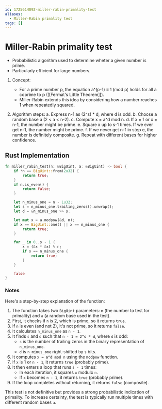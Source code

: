 ```yaml
---
id: 1725614892-miller-rabin-primality-test
aliases:
  - Miller-Rabin primality test
tags: []
---
```


# Miller-Rabin primality test
- Probabilistic algorithm used to determine wheter a given number is prime.
- Particularly efficient for large numbers.

1. Concept:
   - For a prime number p, the equation a^(p-1) ≡ 1 (mod p) holds for all a coprime to p ([[Fermat's Little Theorem]]).
   - Miller-Rabin extends this idea by considering how a number reaches 1 when repeatedly squared.

2. Algorithm steps:
   a. Express n-1 as (2^s) * d, where d is odd.
   b. Choose a random base a (2 < a < n-2).
   c. Compute x = a^d mod n.
   d. If x = 1 or x = n-1, the number might be prime.
   e. Square x up to s-1 times. If we ever get n-1, the number might be prime.
   f. If we never get n-1 in step e, the number is definitely composite.
   g. Repeat with different bases for higher confidence.

## Rust Implementation
```rust
fn miller_rabin_test(n: &BigUint, a: &BigUint) -> bool {
    if *n == BigUint::from(2u32) {
        return true;
    }
    if n.is_even() {
        return false;
    }

    let n_minus_one = n - 1u32;
    let s = n_minus_one.trailing_zeros().unwrap();
    let d = &n_minus_one >> s;

    let mut x = a.modpow(&d, n);
    if x == BigUint::one() || x == n_minus_one {
        return true;
    }

    for _ in 0..s - 1 {
        x = (&x * &x) % n;
        if x == n_minus_one {
            return true;
        }
    }

    false
}
```
### Notes
Here's a step-by-step explanation of the function:

1. The function takes two `BigUint` parameters: `n` (the number to test for primality) and `a` (a random base used in the test).
2. First, it checks if `n` is 2, which is prime, so it returns `true`.
3. If `n` is even (and not 2), it's not prime, so it returns `false`.
4. It calculates `n_minus_one` as `n - 1`.
5. It finds `s` and `d` such that `n - 1 = 2^s * d`, where `d` is odd:
   - `s` is the number of trailing zeros in the binary representation of `n_minus_one`.
   - `d` is `n_minus_one` right-shifted by `s` bits.
6. It computes `x = a^d mod n` using the `modpow` function.
7. If `x` is 1 or `n - 1`, it returns `true` (probably prime).
8. It then enters a loop that runs `s - 1` times:
   - In each iteration, it squares `x` modulo `n`.
   - If `x` becomes `n - 1`, it returns `true` (probably prime).
9. If the loop completes without returning, it returns `false` (composite).

This test is not definitive but provides a strong probabilistic indication of primality. To increase certainty, the test is typically run multiple times with different random bases `a`.
